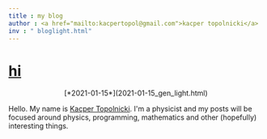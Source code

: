 ```yaml
---
title : my blog
author : <a href="mailto:kacpertopol@gmail.com">kacper topolnicki</a>
inv : " bloglight.html"
---
```



# [hi](./2021-01-15_gen_dark.html)
<center>
[*2021-01-15*](2021-01-15_gen_light.html)
</center>

Hello. My name is [Kacper Topolnicki](https://kacpertopol.github.io/). I'm a physicist and my posts will be
focused around physics, programming, mathematics and other (hopefully) interesting things.



